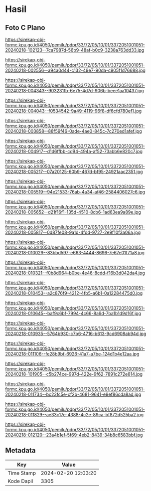 # Hasil

## Foto C Plano

https://sirekap-obj-formc.kpu.go.id/4050/pemilu/pdpr/33/72/05/10/01/3372051001051-20240218-102123--7ca7987d-56b9-48af-b0c9-3238a763dd33.jpg

https://sirekap-obj-formc.kpu.go.id/4050/pemilu/pdpr/33/72/05/10/01/3372051001051-20240218-002556--a94a0d44-c132-49e7-90da-c905f1d76688.jpg

https://sirekap-obj-formc.kpu.go.id/4050/pemilu/pdpr/33/72/05/10/01/3372051001051-20240218-004343--903231fb-6e75-4d7d-906b-beee1aa10437.jpg

https://sirekap-obj-formc.kpu.go.id/4050/pemilu/pdpr/33/72/05/10/01/3372051001051-20240218-004043--f0534542-9a49-4119-96f8-df6cfd780ef1.jpg

https://sirekap-obj-formc.kpu.go.id/4050/pemilu/pdpr/33/72/05/10/01/3372051001051-20240218-003858--88f59f46-0ade-4ae0-845c-7c270ed1afef.jpg

https://sirekap-obj-formc.kpu.go.id/4050/pemilu/pdpr/33/72/05/10/01/3372051001051-20240218-004917--d1d6ffbb-cd94-494a-af52-73abb6e820c7.jpg

https://sirekap-obj-formc.kpu.go.id/4050/pemilu/pdpr/33/72/05/10/01/3372051001051-20240218-005217--07a20125-60b9-467d-bf95-24921aac2351.jpg

https://sirekap-obj-formc.kpu.go.id/4050/pemilu/pdpr/33/72/05/10/01/3372051001051-20240218-005519--94e21533-76ab-4a34-af46-2584406027c6.jpg

https://sirekap-obj-formc.kpu.go.id/4050/pemilu/pdpr/33/72/05/10/01/3372051001051-20240218-005652--d21f16f1-135d-4510-8cb6-1ad63ea9a89e.jpg

https://sirekap-obj-formc.kpu.go.id/4050/pemilu/pdpr/33/72/05/10/01/3372051001051-20240218-005817--0d87fe08-9a1d-4fdd-9727-2e9f10f3a06a.jpg

https://sirekap-obj-formc.kpu.go.id/4050/pemilu/pdpr/33/72/05/10/01/3372051001051-20240218-010029--83bbd597-e663-4444-8696-7e67e01f71a8.jpg

https://sirekap-obj-formc.kpu.go.id/4050/pemilu/pdpr/33/72/05/10/01/3372051001051-20240218-010321--f0b8d964-b0be-4e46-8cdd-f16b3d042da4.jpg

https://sirekap-obj-formc.kpu.go.id/4050/pemilu/pdpr/33/72/05/10/01/3372051001051-20240218-010453--a2c876f9-4212-4fb5-a6b1-0a12284475d0.jpg

https://sirekap-obj-formc.kpu.go.id/4050/pemilu/pdpr/33/72/05/10/01/3372051001051-20240218-010645--baf9c6bf-7994-4c66-8a6d-7ba1b1d9d16f.jpg

https://sirekap-obj-formc.kpu.go.id/4050/pemilu/pdpr/33/72/05/10/01/3372051001051-20240218-010935--5764b930-c7b6-4716-b613-9cd6908ab94d.jpg

https://sirekap-obj-formc.kpu.go.id/4050/pemilu/pdpr/33/72/05/10/01/3372051001051-20240218-011106--fe28b9bf-6926-41a7-a7be-124d1b4e12aa.jpg

https://sirekap-obj-formc.kpu.go.id/4050/pemilu/pdpr/33/72/05/10/01/3372051001051-20240218-101905--c5b274ce-997d-422e-9f62-7891c272e814.jpg

https://sirekap-obj-formc.kpu.go.id/4050/pemilu/pdpr/33/72/05/10/01/3372051001051-20240218-011734--bc23fc5e-cf2b-4681-9641-e9ef86cda8ad.jpg

https://sirekap-obj-formc.kpu.go.id/4050/pemilu/pdpr/33/72/05/10/01/3372051001051-20240218-011829--ae33c17e-4388-4c2e-89ca-bf872d525ba2.jpg

https://sirekap-obj-formc.kpu.go.id/4050/pemilu/pdpr/33/72/05/10/01/3372051001051-20240218-012120--23a4b1ef-5f69-4eb2-8439-34b8c6583bbf.jpg


## Metadata

| Key        | Value               |
| ---------- | ------------------- |
| Time Stamp | 2024-02-20 12:03:20 |
| Kode Dapil | 3305                |



